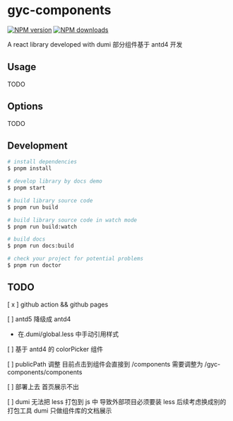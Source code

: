 # gyc-components

[![NPM version](https://img.shields.io/npm/v/gyc-components.svg?style=flat)](https://npmjs.org/package/gyc-components)
[![NPM downloads](http://img.shields.io/npm/dm/gyc-components.svg?style=flat)](https://npmjs.org/package/gyc-components)

A react library developed with dumi
部分组件基于 antd4 开发

## Usage

TODO

## Options

TODO

## Development

```bash
# install dependencies
$ pnpm install

# develop library by docs demo
$ pnpm start

# build library source code
$ pnpm run build

# build library source code in watch mode
$ pnpm run build:watch

# build docs
$ pnpm run docs:build

# check your project for potential problems
$ pnpm run doctor
```

## TODO

[ x ] github action && github pages

[ ] antd5 降级成 antd4

- 在.dumi/global.less 中手动引用样式

[ ] 基于 antd4 的 colorPicker 组件

[ ] publicPath 调整 目前点击到组件会直接到 /components 需要调整为 /gyc-components/components

[ ] 部署上去 首页展示不出

[ ] dumi 无法把 less 打包到 js 中 导致外部项目必须要装 less 后续考虑换成别的打包工具 dumi 只做组件库的文档展示
